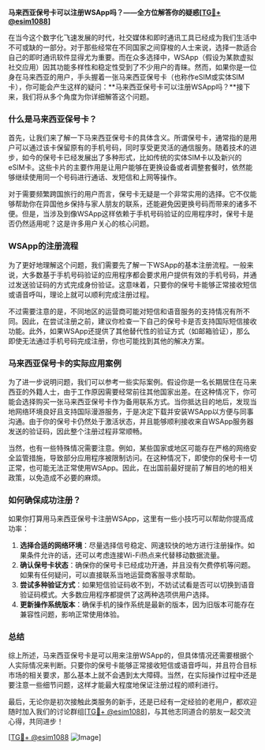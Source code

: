 **马来西亚保号卡可以注册WSApp吗？——全方位解答你的疑惑[[TG💪+ @esim1088](https://t.me/s/esim1088)]**

在当今这个数字化飞速发展的时代，社交媒体和即时通讯工具已经成为我们生活中不可或缺的一部分。对于那些经常在不同国家之间穿梭的人士来说，选择一款适合自己的即时通讯软件显得尤为重要。而在众多选择中，WSApp（假设为某款虚拟社交应用）因其功能多样性和稳定性受到了不少用户的青睐。然而，如果你是一位身在马来西亚的用户，手头握着一张马来西亚保号卡（也称作eSIM或实体SIM卡），你可能会产生这样的疑问：**马来西亚保号卡可以注册WSApp吗？**接下来，我们将从多个角度为你详细解答这个问题。

### 什么是马来西亚保号卡？

首先，让我们来了解一下马来西亚保号卡的具体含义。所谓保号卡，通常指的是用户可以通过该卡保留原有的手机号码，同时享受更灵活的通信服务。随着技术的进步，如今的保号卡已经发展出了多种形式，比如传统的实体SIM卡以及新兴的eSIM卡。这些卡片的主要作用是让用户能够在更换设备或者调整套餐时，依然能够继续使用同一个号码进行通话、发短信和上网等操作。

对于需要频繁跨国旅行的用户而言，保号卡无疑是一个非常实用的选择。它不仅能够帮助你在异国他乡保持与家人朋友的联系，还能避免因更换号码而带来的诸多不便。但是，当涉及到像WSApp这样依赖于手机号码验证的应用程序时，保号卡是否仍然适用呢？这是许多用户关心的核心问题。

### WSApp的注册流程

为了更好地理解这个问题，我们需要先了解一下WSApp的基本注册流程。一般来说，大多数基于手机号码验证的应用程序都会要求用户提供有效的手机号码，并通过发送验证码的方式完成身份验证。这意味着，只要你的保号卡能够正常接收短信或语音呼叫，理论上就可以顺利完成注册过程。

不过需要注意的是，不同地区的运营商可能对短信和语音服务的支持情况有所不同。因此，在尝试注册之前，建议你检查一下自己的保号卡是否支持国际短信接收功能。此外，如果WSApp还提供了其他替代性的验证方式（如邮箱验证），那么即使无法通过手机号码完成注册，你也可能找到其他的解决方案。

### 马来西亚保号卡的实际应用案例

为了进一步说明问题，我们可以参考一些实际案例。假设你是一名长期居住在马来西亚的外籍人士，由于工作原因需要经常前往其他国家出差。在这种情况下，你可能会选择购买一张马来西亚保号卡作为备用联系方式。当你抵达目的地后，发现当地网络环境良好且支持国际漫游服务，于是决定下载并安装WSApp以方便与同事沟通。由于你的保号卡仍然处于激活状态，并且能够顺利接收来自WSApp服务器发送的验证码，因此整个注册过程非常顺畅。

当然，也有一些特殊情况需要注意。例如，某些国家或地区可能存在严格的网络安全监管措施，导致部分应用程序被限制访问。在这种情况下，即使你的保号卡一切正常，也可能无法正常使用WSApp。因此，在出国前最好提前了解目的地的相关政策，以免造成不必要的麻烦。

### 如何确保成功注册？

如果你打算用马来西亚保号卡注册WSApp，这里有一些小技巧可以帮助你提高成功率：

1. **选择合适的网络环境**：尽量选择信号稳定、网速较快的地方进行注册操作。如果条件允许的话，还可以考虑连接Wi-Fi热点来代替移动数据流量。
2. **确认保号卡状态**：确保你的保号卡已经成功开通，并且没有欠费停机等问题。如果有任何疑问，可以直接联系当地运营商客服寻求帮助。
3. **尝试多种验证方式**：如果短信验证码收不到，不妨试试看是否可以切换到语音验证码模式。大多数应用程序都提供了这两种选项供用户选择。
4. **更新操作系统版本**：确保手机的操作系统是最新的版本，因为旧版本可能存在兼容性问题，影响正常使用体验。

### 总结

综上所述，马来西亚保号卡是可以用来注册WSApp的，但具体情况还需要根据个人实际情况来判断。只要你的保号卡能够正常接收短信或语音呼叫，并且符合目标市场的相关要求，那么基本上就不会遇到太大障碍。当然，在实际操作过程中还是要注意一些细节问题，这样才能最大程度地保证注册过程的顺利进行。

最后，无论你是初次接触此类服务的新手，还是已经有一定经验的老用户，都欢迎随时加入我们的讨论群组[[TG💪+ @esim1088](https://t.me/s/esim1088)]，与其他志同道合的朋友一起交流心得，共同进步！

[[TG💪+ @esim1088](https://t.me/s/esim1088) ![Image](https://i.postimg.cc/4NQfJmqS/Snipaste-2025-05-13-00-14-12.png)]